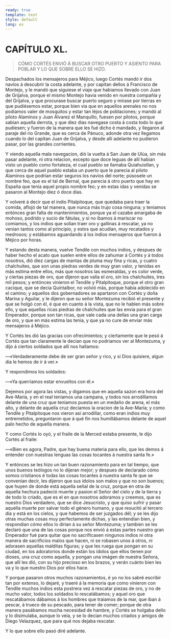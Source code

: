 ```yaml
---
ready: true
template: text
style: default
lang: es
---
```


# CAPÍTULO XL.

> CÓMO CORTÉS ENVIÓ Á BUSCAR OTRO PUERTO Y ASIENTO PARA POBLAR Y LO QUE
> SOBRE ELLO SE HIZO.


Despachados los mensajeros para Méjico, luego Cortés mandó ir dos
navíos á descubrir la costa adelante, y por capitan dellos á Francisco
de Montejo, y le mandó que siguiese el viaje que habiamos llevado con
Juan de Grijalva, porque el mismo Montejo havia venido en nuestra
compañía y del Grijalva, y que procurase buscar puerto seguro y mirase
por tierras en que pudiésemos estar, porque bien via que en aquellos
arenales no nos podiamos valer de mosquitos y estar tan léjos de
poblaciones; y mandó al piloto Alaminos y Juan Álvarez el Manquillo,
fuesen por pilotos, porque sabian aquella derrota, y que diez dias
navegase costa á costa todo lo que pudiesen; y fueron de la manera que
les fué dicho é mandado, y llegaron al paraje del rio Grande, que es
cerca de Pánuco, adonde otra vez llegamos cuando lo del capitan Juan
de Grijalva, y desde allí adelante no pudieron pasar, por las grandes
corrientes.

Y viendo aquella mala navegacion, dió la vuelta á San Juan de Ulúa,
sin más pasar adelante, ni otra relacion, excepto que doce leguas de
allí habian visto un pueblo como fortaleza, el cual pueblo se llamaba
Quiahuistlan, y que cerca de aquel pueblo estaba un puerto que le
parecia al piloto Alaminos que podrian estar seguros los navíos del
norte; púsosele un nombre feo, que es el tal de Bernal, que parecia á
otro puerto que hay en España que tenia aquel propio nombre feo; y en
estas idas y venidas se pasaron al Montejo diez ó doce dias.

Y volveré á decir que el indio Pitalpitoque, que quedaba para traer
la comida, aflojó de tal manera, que nunca más trujo cosa ninguna; y
teniamos entónces gran falta de mantenimientos, porque ya el cazabe
amargaba de mohoso, podrido y sucio de fátulas, y si no íbamos á
mariscar no comiamos, y los indios que solian traer oro y gallinas
á rescatar, ya no venian tantos como al principio, y estos que
acudian, muy recatados y medrosos; y estábamos aguardando á los indios
mensajeros que fueron á Méjico por horas.

Y estando desta manera, vuelve Tendile con muchos indios, y despues de
haber hecho el acato que suelen entre ellos de zahumar á Cortés y á
todos nosotros, dió diez cargas de mantas de pluma muy fina y ricas, y
cuatro chalchuites, que son unas piedras verdes de muy gran valor, y
tenidas en más estima entre ellos, más que nosotros las esmeraldas, y
es color verde, y ciertas piezas de oro, que dijeron que valía el oro,
sin los chalchuites, tres mil pesos; y entónces vinieron el Tendile
y Pitalpitoque, porque el otro gran cacique, que se decia Quintalbor,
no volvió más, porque habia adolecido en el camino; y aquellos dos
gobernadores se apartaron con Cortés y doña Marina y Aguilar, y le
dijeron que su señor Montezuma recibió el presente y que se holgó con
él, é que en cuanto á la vista, que no le hablen más sobre ello, y
que aquellas ricas piedras de chalchuites que las envia para el gran
Emperador, porque son tan ricas, que vale cada una dellas una gran
carga de oro, y que en más estima las tenia, y que ya no cure de enviar
más mensajeros á Méjico.

Y Cortés les dió las gracias con ofrecimientos; y ciertamente que le
pesó á Cortés que tan claramente le decian que no podriamos ver al
Montezuma, y dijo á ciertos soldados que allí nos hallamos:

—«Verdaderamente debe de ser gran señor y rico, y si Dios quisiere,
algun dia le hemos de ir á ver.»

Y respondimos los soldados:

—«Ya querriamos estar envueltos con él.»

Dejemos por agora las vistas, y digamos que en aquella sazon era
hora del Ave-María, y en el real teniamos una campana, y todos nos
arrodillamos delante de una cruz que teniamos puesta en un medaño de
arena, el más alto, y delante de aquella cruz deciamos la oracion de
la Ave-María; y como Tendile y Pitalpitoque nos vieron así arrodillar,
como eran indios muy entremetidos, preguntaron que á qué fin nos
humillábamos delante de aquel palo hecho de aquella manera.

Y como Cortés lo oyó, y el fraile de la Merced estaba presente, le dijo
Cortés al fraile:

—«Bien es agora, Padre, que hay buena materia para ello, que les demos
á entender con nuestras lenguas las cosas tocantes á nuestra santa fe.»

Y entónces se les hizo un tan buen razonamiento para en tal tiempo,
que unos buenos teólogos no lo dijeran mejor; y despues de declarado
cómo somos cristianos é todas las cosas tocantes á nuestra santa fe que
se convenian decir, les dijeron que sus ídolos son malos y que no son
buenos; que huyen de donde está aquella señal de la cruz, porque en
otra de aquella hechura padeció muerte y pasion el Señor del cielo y
de la tierra y de todo lo criado, que es el en que nosotros adoramos y
creemos, que es nuestro Dios verdadero, que se dice Jesucristo, y que
quiso sufrir y pasar aquella muerte por salvar todo el género humano,
y que resucitó al tercero dia y está en los cielos, y que habemos de
ser juzgados dél; y se les dijo otras muchas cosas muy perfectamente
dichas, y las entendian bien, y respondian cómo ellos lo dirian á su
señor Montezuma; y tambien se les declaró que una de las cosas porque
nos envió á estas partes nuestro gran Emperador fué para quitar que
no sacrificasen ningunos indios ni otra manera de sacrificios malos
que hacen, ni se robasen unos á otros, ni adorasen aquellas malditas
figuras; y que les ruega que pongan en su ciudad, en los adoratorios
donde están los ídolos que ellos tienen por dioses, una cruz como
aquella, y pongan una imágen de nuestra Señora, que allí les dió, con
su hijo precioso en los brazos, y verán cuánto bien les va y lo que
nuestro Dios por ellos hace.

Y porque pasaron otros muchos razonamientos, é yo no los sabré escribir
tan por extenso, lo dejaré, y traeré á la memoria que como vinieron
con Tendile muchos indios esta postrera vez á rescatar piezas de oro,
y no de mucho valor, todos los soldados lo rescatábamos; y aquel oro
que rescatábamos dábamos á los hombres que traiamos de la mar, que iban
á pescar, á trueco de su pescado, para tener de comer; porque de otra
manera pasábamos mucha necesidad de hambre, y Cortés se holgaba dello y
lo disimulaba, aunque lo veia, y se lo decian muchos criados y amigos
de Diego Velazquez, que para qué nos dejaba rescatar.

Y lo que sobre ello pasó diré adelante.
